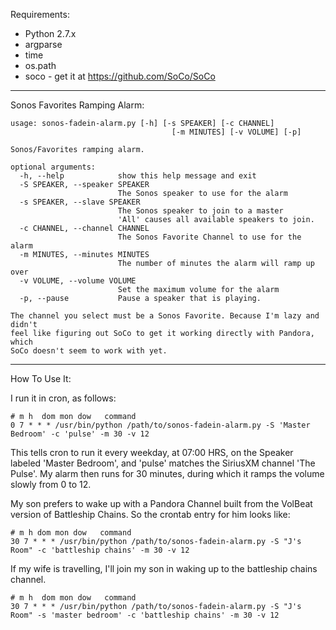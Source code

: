 Requirements:

* Python 2.7.x
 * argparse
 * time
 * os.path
 * soco - get it at https://github.com/SoCo/SoCo

----
Sonos Favorites Ramping Alarm:
    
    usage: sonos-fadein-alarm.py [-h] [-s SPEAKER] [-c CHANNEL]
                                        [-m MINUTES] [-v VOLUME] [-p]
    
    Sonos/Favorites ramping alarm.
    
    optional arguments:
      -h, --help            show this help message and exit
      -S SPEAKER, --speaker SPEAKER
                            The Sonos speaker to use for the alarm
      -s SPEAKER, --slave SPEAKER
                            The Sonos speaker to join to a master
                            'All' causes all available speakers to join.
      -c CHANNEL, --channel CHANNEL
                            The Sonos Favorite Channel to use for the alarm
      -m MINUTES, --minutes MINUTES
                            The number of minutes the alarm will ramp up over
      -v VOLUME, --volume VOLUME
                            Set the maximum volume for the alarm
      -p, --pause           Pause a speaker that is playing.
    
    The channel you select must be a Sonos Favorite. Because I'm lazy and didn't
    feel like figuring out SoCo to get it working directly with Pandora, which
    SoCo doesn't seem to work with yet.

----

How To Use It:

I run it in cron, as follows:

    # m h  dom mon dow   command
    0 7 * * * /usr/bin/python /path/to/sonos-fadein-alarm.py -S 'Master Bedroom' -c 'pulse' -m 30 -v 12

This tells cron to run it every weekday, at 07:00 HRS, on the Speaker labeled
'Master Bedroom', and 'pulse' matches the SiriusXM channel 'The Pulse'.  My alarm
then runs for 30 minutes, during which it ramps the volume slowly from 0 to 12.

My son prefers to wake up with a Pandora Channel built from the VolBeat version
of Battleship Chains.  So the crontab entry for him looks like:

    # m h dom mon dow   command
    30 7 * * * /usr/bin/python /path/to/sonos-fadein-alarm.py -S "J's Room" -c 'battleship chains' -m 30 -v 12

If my wife is travelling, I'll join my son in waking up to the battleship chains channel.

    # m h  dom mon dow   command
    30 7 * * * /usr/bin/python /path/to/sonos-fadein-alarm.py -S "J's Room" -s 'master bedroom' -c 'battleship chains' -m 30 -v 12


